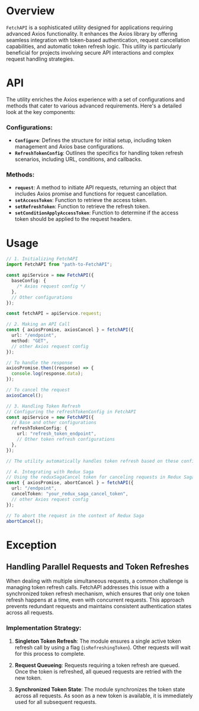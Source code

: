 # Overview

`FetchAPI` is a sophisticated utility designed for applications requiring advanced Axios functionality. It enhances the Axios library by offering seamless integration with token-based authentication, request cancellation capabilities, and automatic token refresh logic. This utility is particularly beneficial for projects involving secure API interactions and complex request handling strategies.

# API

The utility enriches the Axios experience with a set of configurations and methods that cater to various advanced requirements. Here's a detailed look at the key components:

### Configurations:

- **`Configure`**: Defines the structure for initial setup, including token management and Axios base configurations.
- **`RefreshTokenConfig`**: Outlines the specifics for handling token refresh scenarios, including URL, conditions, and callbacks.

### Methods:

- **`request`**: A method to initiate API requests, returning an object that includes Axios promise and functions for request cancellation.
- **`setAccessToken`**: Function to retrieve the access token.
- **`setRefreshToken`**: Function to retrieve the refresh token.
- **`setConditionApplyAccessToken`**: Function to determine if the access token should be applied to the request headers.

# Usage

```typescript
// 1. Initializing FetchAPI
import FetchAPI from "path-to-FetchAPI";

const apiService = new FetchAPI({
  baseConfig: {
    /* Axios request config */
  },
  // Other configurations
});

const fetchAPI = apiService.request;

// 2. Making an API Call
const { axiosPromise, axiosCancel } = fetchAPI({
  url: "/endpoint",
  method: "GET",
  // other Axios request config
});

// To handle the response
axiosPromise.then((response) => {
  console.log(response.data);
});

// To cancel the request
axiosCancel();

// 3. Handling Token Refresh
// Configuring the refreshTokenConfig in FetchAPI
const apiService = new FetchAPI({
  // Base and other configurations
  refreshTokenConfig: {
    url: "refresh_token_endpoint",
    // Other token refresh configurations
  },
});

// The utility automatically handles token refresh based on these configurations.

// 4. Integrating with Redux Saga
// Using the reduxSagaCancel token for canceling requests in Redux Saga workflows
const { axiosPromise, abortCancel } = fetchAPI({
  url: "/endpoint",
  cancelToken: "your_redux_saga_cancel_token",
  // other Axios request config
});

// To abort the request in the context of Redux Saga
abortCancel();
```

# Exception

## Handling Parallel Requests and Token Refreshes

When dealing with multiple simultaneous requests, a common challenge is managing token refresh calls. FetchAPI addresses this issue with a synchronized token refresh mechanism, which ensures that only one token refresh happens at a time, even with concurrent requests. This approach prevents redundant requests and maintains consistent authentication states across all requests.

### Implementation Strategy:

1. **Singleton Token Refresh**: The module ensures a single active token refresh call by using a flag (`isRefreshingToken`). Other requests will wait for this process to complete.

2. **Request Queueing**: Requests requiring a token refresh are queued. Once the token is refreshed, all queued requests are retried with the new token.

3. **Synchronized Token State**: The module synchronizes the token state across all requests. As soon as a new token is available, it is immediately used for all subsequent requests.
